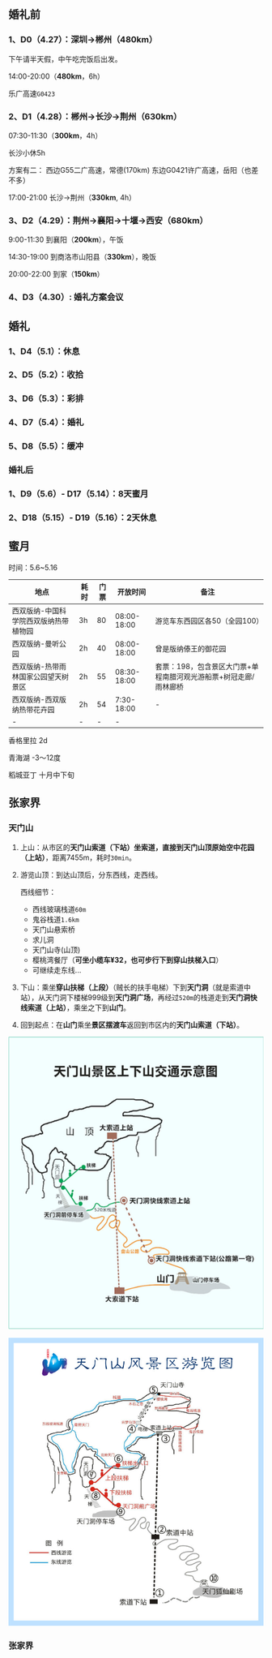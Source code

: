 ## 婚礼前

### 1、D0（4.27）：深圳->郴州（480km）

下午请半天假，中午吃完饭后出发。

14:00-20:00（**480km**，6h）

乐广高速`G0423`

### 2、D1（4.28）：郴州->长沙->荆州（630km）

07:30-11:30（**300km**，4h）

长沙小休5h

方案有二：
西边G55二广高速，常德(170km)
东边G0421许广高速，岳阳（也差不多）

17:00-21:00 长沙->荆州（**330km**, 4h）

### 3、D2（4.29）：荆州->襄阳->十堰->西安（680km）

9:00-11:30 到襄阳（**200km**），午饭

14:30-19:00 到商洛市山阳县（**330km**），晚饭

20:00-22:00 到家（**150km**）

### 4、D3（4.30）: 婚礼方案会议

## 婚礼

### 1、D4（5.1）：休息

### 2、D5（5.2）：收拾

### 3、D6（5.3）：彩排

### 4、D7（5.4）：婚礼

### 5、D8（5.5）：缓冲

### 婚礼后

### 1、D9（5.6）- D17（5.14）：8天蜜月

### 2、D18（5.15）- D19（5.16）：2天休息



## 蜜月

时间：5.6~5.16

|地点|耗时|门票|开放时间|备注|
|-|-|-|-|-|
|西双版纳-中国科学院西双版纳热带植物园|3h|80|08:00-18:00|游览车东西园区各50（全园100）|
|西双版纳-曼听公园|2h|40|08:00-18:00|曾是版纳傣王的御花园|
|西双版纳-热带雨林国家公园望天树景区|2h|55|08:30-18:00|套票：198，包含景区大门票+单程南腊河观光游船票+树冠走廊/雨林廊桥|
|西双版纳-西双版纳热带花卉园|2h|54|7:30-18:00|-|
|-|-|-|-|


香格里拉
2d

青海湖
-3～12度

稻城亚丁
十月中下旬



## 张家界

### 天门山

1. 上山：从市区的**天门山索道（下站）**坐索道，直接到**天门山顶原始空中花园（上站）**，距离7455m，耗时`30min`。

2. 游览山顶：到达山顶后，分东西线，走西线。

    西线细节：
    - 西线玻璃栈道`60m`
    - 鬼谷栈道`1.6km`
    - 天门山悬索桥
    - 求儿洞
    - 天门山寺(山顶)
    - 樱桃湾餐厅（**可坐小缆车¥32，也可步行下到穿山扶梯入口**）
    - 可继续走东线...

3. 下山：乘坐**穿山扶梯（上段）**（贼长的扶手电梯）下到**天门洞**（就是索道中站），从天门洞下楼梯999级到**天门洞广场**，再经过`520m`的栈道走到**天门洞快线索道（上站）**，乘坐之下到**山门**。

4. 回到起点：在**山门**乘坐**景区摆渡车**返回到市区内的**天门山索道（下站）**。

![img](./img/1.png)

![img](./img/2.jpeg)

### 张家界